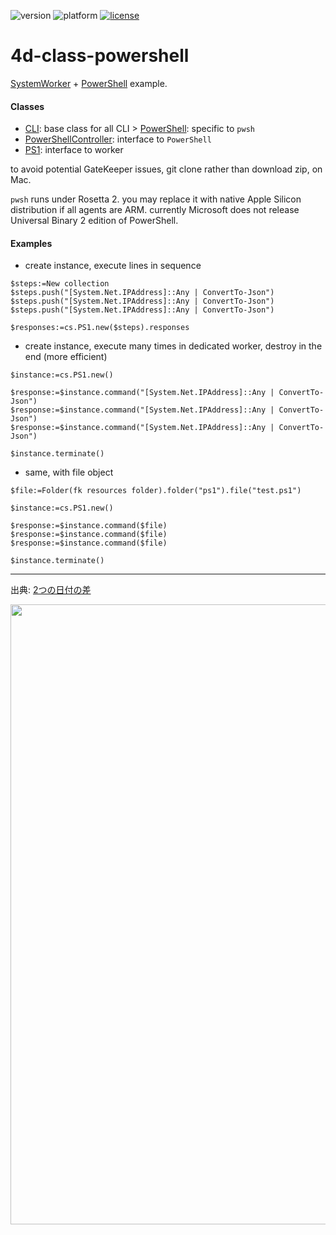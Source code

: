![version](https://img.shields.io/badge/version-19%20R4%2B-5682DF)
![platform](https://img.shields.io/static/v1?label=platform&message=mac-intel%20|%20win-64&color=blue)
[![license](https://img.shields.io/github/license/miyako/4d-plugin-jwt)](LICENSE)

# 4d-class-powershell
[SystemWorker](https://developer.4d.com/docs/ja/API/SystemWorkerClass.html) + [PowerShell](https://docs.microsoft.com/en-us/powershell/scripting/install/installing-powershell-on-macos?view=powershell-7.2#binary-archives) example.

#### Classes

* [CLI](https://github.com/miyako/4d-class-powershell/blob/main/powershell/Project/Sources/Classes/CLI.4dm): base class for all CLI 
\> [PowerShell](https://github.com/miyako/4d-class-powershell/blob/main/powershell/Project/Sources/Classes/PowerShell.4dm): specific to `pwsh`
* [PowerShellController](https://github.com/miyako/4d-class-powershell/blob/main/powershell/Project/Sources/Classes/PowerShellController.4dm): interface to `PowerShell`
* [PS1](https://github.com/miyako/4d-class-powershell/blob/main/powershell/Project/Sources/Classes/PS1.4dm): interface to worker

to avoid potential GateKeeper issues, git clone rather than download zip, on Mac.

`pwsh` runs under Rosetta 2. you may replace it with native Apple Silicon distribution if all agents are ARM. currently Microsoft does not release Universal Binary 2 edition of PowerShell.

#### Examples

* create instance, execute lines in sequence

```4d
$steps:=New collection
$steps.push("[System.Net.IPAddress]::Any | ConvertTo-Json")
$steps.push("[System.Net.IPAddress]::Any | ConvertTo-Json")
$steps.push("[System.Net.IPAddress]::Any | ConvertTo-Json")

$responses:=cs.PS1.new($steps).responses
```

* create instance, execute many times in dedicated worker, destroy in the end (more efficient)

```4d
$instance:=cs.PS1.new()

$response:=$instance.command("[System.Net.IPAddress]::Any | ConvertTo-Json")
$response:=$instance.command("[System.Net.IPAddress]::Any | ConvertTo-Json")
$response:=$instance.command("[System.Net.IPAddress]::Any | ConvertTo-Json")

$instance.terminate()
```

* same, with file object

```4d
$file:=Folder(fk resources folder).folder("ps1").file("test.ps1")

$instance:=cs.PS1.new()

$response:=$instance.command($file)
$response:=$instance.command($file)
$response:=$instance.command($file)

$instance.terminate()
```

---

出典: [2つの日付の差](https://qiita.com/ryosuke0825/items/06eae2e99f587b5275aa#2つの日付の差)

<img width="992" alt="" src="https://user-images.githubusercontent.com/1725068/191513012-3f836a61-c6cd-4688-8e5b-f02b1fa1d503.png">
